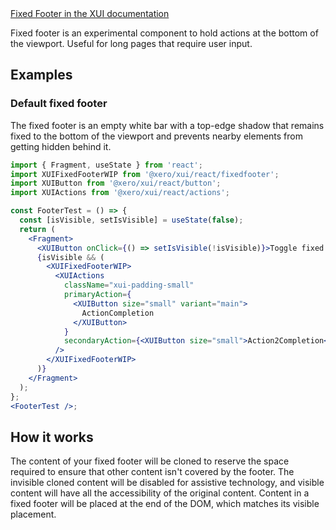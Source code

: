<div class="xui-margin-vertical">
	<a href="../section-components-navigation-fixedfooter.html" isDocLink>Fixed Footer in the XUI documentation</a>
</div>

Fixed footer is an experimental component to hold actions at the bottom of the viewport. Useful for long pages that require user input.

## Examples

### Default fixed footer

The fixed footer is an empty white bar with a top-edge shadow that remains fixed to the bottom of the viewport and prevents nearby elements from getting hidden behind it.

```jsx harmony
import { Fragment, useState } from 'react';
import XUIFixedFooterWIP from '@xero/xui/react/fixedfooter';
import XUIButton from '@xero/xui/react/button';
import XUIActions from '@xero/xui/react/actions';

const FooterTest = () => {
  const [isVisible, setIsVisible] = useState(false);
  return (
    <Fragment>
      <XUIButton onClick={() => setIsVisible(!isVisible)}>Toggle fixed footer</XUIButton>
      {isVisible && (
        <XUIFixedFooterWIP>
          <XUIActions
            className="xui-padding-small"
            primaryAction={
              <XUIButton size="small" variant="main">
                ActionCompletion
              </XUIButton>
            }
            secondaryAction={<XUIButton size="small">Action2Completion</XUIButton>}
          />
        </XUIFixedFooterWIP>
      )}
    </Fragment>
  );
};
<FooterTest />;
```

## How it works

The content of your fixed footer will be cloned to reserve the space required to ensure that other content isn't covered by the footer. The invisible cloned content will be disabled for assistive technology, and visible content will have all the accessibility of the original content. Content in a fixed footer will be placed at the end of the DOM, which matches its visible placement.
